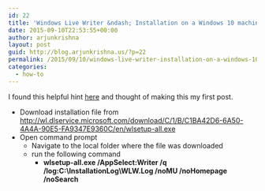 ```yaml
---
id: 22
title: 'Windows Live Writer &ndash; Installation on a Windows 10 machine.'
date: 2015-09-10T22:53:55+00:00
author: arjunkrishna
layout: post
guid: http://blog.arjunkrishna.us/?p=22
permalink: /2015/09/10/windows-live-writer-installation-on-a-windows-10-machine/
categories:
  - how-to
---
```

<p align="justify">
  I found this helpful hint <a href="http://iunknownme.com/blog/2015/04/16/installing-windows-live-writer-2012-on-windows-10-technical-preview/" target="_blank">here</a> and thought of making this my first post.
</p>

  * Download installation file from <http://wl.dlservice.microsoft.com/download/C/1/B/C1BA42D6-6A50-4A4A-90E5-FA9347E9360C/en/wlsetup-all.exe>
  * Open command prompt 
      * Navigate to the local folder where the file was downloaded
      * run the following command 
          * **wlsetup-all.exe /AppSelect:Writer /q /log:C:\InstallationLog\WLW.Log /noMU /noHomepage /noSearch**